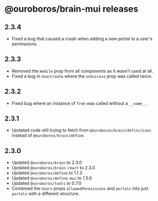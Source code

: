 # @ouroboros/brain-mui releases

## 2.3.4
- Fixed a bug that caused a crash when adding a new portal to a user's permissions.

## 2.3.3
- Removed the `mobile` prop from all components as it wasn't used at all.
- Fixed a bug in `UserCreate` where the `onSuccess` prop was called twice.

## 2.3.2
- Fixed bug where an instance of `Tree` was called without a `__name__`.

## 2.3.1
- Updated code still trying to fetch from `@ouroboros/brain/definitions` instead of `@ouroboros/brain/define`.

## 2.3.0
- Updated `@ouroboros/brain` to 2.3.0
- Updated `@ouroboros/brain-react` to 2.3.0
- Updated `@ouroboros/define` to 1.1.3
- Updated `@ouroboros/define-mui` to 1.5.6
- Updated `@ouroboros/tools` to 0.7.0
- Combined the `Users` props `allowedPermissions` and `portals` into just `portals` with a different structure.
